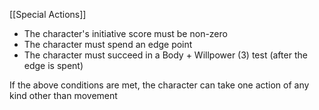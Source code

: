 [[Special Actions]]

- The character's initiative score must be non-zero
- The character must spend an edge point
- The character must succeed in a Body + Willpower (3) test (after the edge is spent)

If the above conditions are met, the character can take one action of any kind other than movement